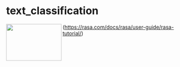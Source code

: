 # text_classification


<img align="left" width="150" height="100" src="https://www.spaceo.ca/wp-content/uploads/2019/12/rasa-framework.png">(https://rasa.com/docs/rasa/user-guide/rasa-tutorial/)
